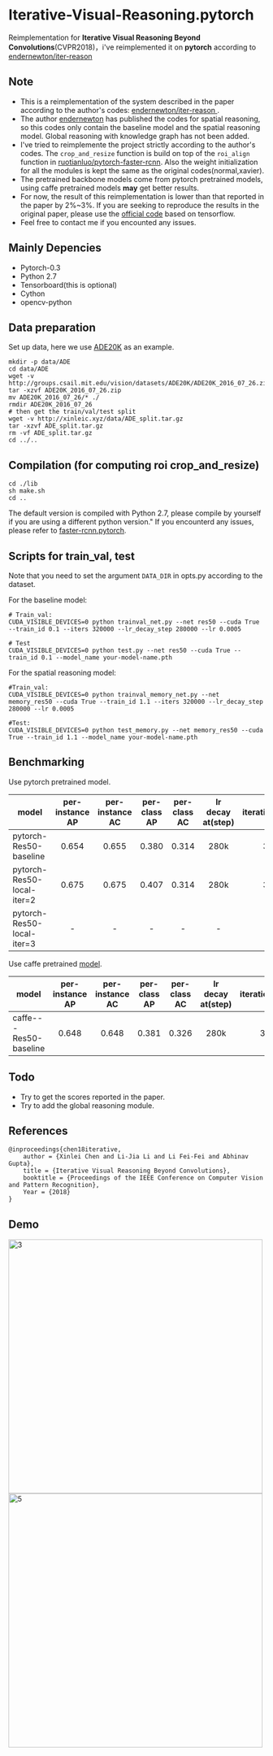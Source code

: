 # Iterative-Visual-Reasoning.pytorch
Reimplementation for **Iterative Visual Reasoning Beyond Convolutions**(CVPR2018)，i've reimplemented it on **pytorch** according to [endernewton/iter-reason](https://github.com/endernewton/iter-reason)

## Note
- This is a reimplementation of the system described in the paper according to the author's codes: [endernewton/iter-reason
](https://github.com/endernewton/iter-reason).
- The author [endernewton](https://github.com/endernewton) has published the codes for spatial reasoning, so this codes only contain the baseline model and the spatial reasoning model. Global reasoning with knowledge graph has not been added.
- I've tried to reimplemente the project strictly according to the author's codes. The `crop_and_resize` function is build on top of the `roi_align` function in [ruotianluo/pytorch-faster-rcnn](https://github.com/ruotianluo/pytorch-faster-rcnn). Also the weight initialization for all the modules is kept the same as the original codes(normal,xavier).
- The pretrained backbone models come from pytorch pretrained models, using caffe pretrained models **may** get better results.
- For now, the result of this reimplementation is lower than that reported in the paper by 2%~3%. If you are seeking to reproduce the results in the original paper, please use the [official code](https://github.com/endernewton/iter-reason) based on tensorflow.
- Feel free to contact me if you encounted any issues.
## Mainly Depencies
- Pytorch-0.3
- Python 2.7
- Tensorboard(this is optional)
- Cython 
- opencv-python

## Data preparation
Set up data, here we use [ADE20K](http://groups.csail.mit.edu/vision/datasets/ADE20K/) as an example.
```
mkdir -p data/ADE
cd data/ADE
wget -v http://groups.csail.mit.edu/vision/datasets/ADE20K/ADE20K_2016_07_26.zip
tar -xzvf ADE20K_2016_07_26.zip
mv ADE20K_2016_07_26/* ./
rmdir ADE20K_2016_07_26
# then get the train/val/test split
wget -v http://xinleic.xyz/data/ADE_split.tar.gz
tar -xzvf ADE_split.tar.gz
rm -vf ADE_split.tar.gz
cd ../..
```

## Compilation (for computing roi crop_and_resize)
```
cd ./lib
sh make.sh
cd ..
```
The default version is compiled with Python 2.7, please compile by yourself if you are using a different python version." If you encounterd any issues, please refer to [faster-rcnn.pytorch](https://github.com/jwyang/faster-rcnn.pytorch).

## Scripts for train_val, test
Note that you need to set the argument `DATA_DIR` in opts.py according to the dataset.

For the baseline model:
```
# Train_val:
CUDA_VISIBLE_DEVICES=0 python trainval_net.py --net res50 --cuda True --train_id 0.1 --iters 320000 --lr_decay_step 280000 --lr 0.0005

# Test
CUDA_VISIBLE_DEVICES=0 python test.py --net res50 --cuda True --train_id 0.1 --model_name your-model-name.pth

```
For the spatial reasoning model:
```
#Train_val:
CUDA_VISIBLE_DEVICES=0 python trainval_memory_net.py --net memory_res50 --cuda True --train_id 1.1 --iters 320000 --lr_decay_step 280000 --lr 0.0005

#Test:
CUDA_VISIBLE_DEVICES=0 python test_memory.py --net memory_res50 --cuda True --train_id 1.1 --model_name your-model-name.pth

```

## Benchmarking
Use pytorch pretrained model.

|model|per-instance AP|per-instance AC|per-class AP|per-class AC|lr decay at(step)|iterations(step)|
|--------------|:-----:|:-----:|:-----:|:-----:|:-----:|:-----:|
|pytorch-Res50-baseline|0.654|0.655|0.380|0.314|280k|320k|
|pytorch-Res50-local-iter=2|0.675|0.675|0.407|0.314|280k|320k|
|pytorch-Res50-local-iter=3|-|-|-|-|-|-|

Use caffe pretrained [model](https://github.com/ruotianluo/pytorch-resnet).

|model|per-instance AP|per-instance AC|per-class AP|per-class AC|lr decay at(step)|iterations(step)|
|--------------|:-----:|:-----:|:-----:|:-----:|:-----:|:-----:|
|caffe---Res50-baseline|0.648|0.648|0.381|0.326|280k|320K|

## Todo
- Try to get the scores reported in the paper.
- Try to add the global reasoning module.

## References
```
@inproceedings{chen18iterative,
    author = {Xinlei Chen and Li-Jia Li and Li Fei-Fei and Abhinav Gupta},
    title = {Iterative Visual Reasoning Beyond Convolutions},
    booktitle = {Proceedings of the IEEE Conference on Computer Vision and Pattern Recognition},
    Year = {2018}
}
```

## Demo
<img src="https://github.com/coderSkyChen/Iterative-Visual-Reasoning.pytorch/raw/master/Images_for_readme/ADE_val_00000127.jpg" height  = "500" alt="3" align=left />
 <img src="https://github.com/coderSkyChen/Iterative-Visual-Reasoning.pytorch/raw/master/Images_for_readme/ADE_val_00000813.jpg" height  = "500" alt="5" align=left />




